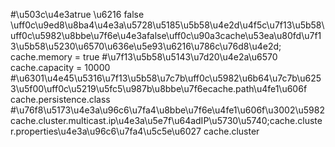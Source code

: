 #\u503c\u4e3atrue \u6216 false \uff0c\u9ed8\u8ba4\u4e3a\u5728\u5185\u5b58\u4e2d\u4f5c\u7f13\u5b58\uff0c\u5982\u8bbe\u7f6e\u4e3afalse\uff0c\u90a3cache\u53ea\u80fd\u7f13\u5b58\u5230\u6570\u636e\u5e93\u6216\u786c\u76d8\u4e2d;
cache.memory  = true
#\u7f13\u5b58\u5143\u7d20\u4e2a\u6570
cache.capacity  = 10000
#\u6301\u4e45\u5316\u7f13\u5b58\u7c7b\uff0c\u5982\u6b64\u7c7b\u6253\u5f00\uff0c\u5219\u5fc5\u987b\u8bbe\u7f6ecache.path\u4fe1\u606f
cache.persistence.class       
#\u76f8\u5173\u4e3a\u96c6\u7fa4\u8bbe\u7f6e\u4fe1\u606f\u3002\u5982cache.cluster.multicast.ip\u4e3a\u5e7f\u64adIP\u5730\u5740;cache.cluster.properties\u4e3a\u96c6\u7fa4\u5c5e\u6027
cache.cluster